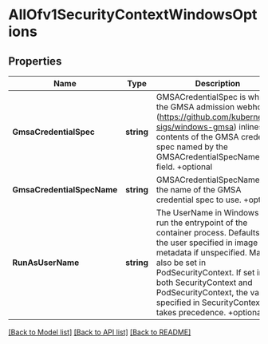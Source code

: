 # AllOfv1SecurityContextWindowsOptions

## Properties
Name | Type | Description | Notes
------------ | ------------- | ------------- | -------------
**GmsaCredentialSpec** | **string** | GMSACredentialSpec is where the GMSA admission webhook (https://github.com/kubernetes-sigs/windows-gmsa) inlines the contents of the GMSA credential spec named by the GMSACredentialSpecName field. +optional | [optional] [default to null]
**GmsaCredentialSpecName** | **string** | GMSACredentialSpecName is the name of the GMSA credential spec to use. +optional | [optional] [default to null]
**RunAsUserName** | **string** | The UserName in Windows to run the entrypoint of the container process. Defaults to the user specified in image metadata if unspecified. May also be set in PodSecurityContext. If set in both SecurityContext and PodSecurityContext, the value specified in SecurityContext takes precedence. +optional | [optional] [default to null]

[[Back to Model list]](../README.md#documentation-for-models) [[Back to API list]](../README.md#documentation-for-api-endpoints) [[Back to README]](../README.md)

